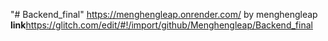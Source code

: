 "# Backend_final" 
https://menghengleap.onrender.com/
by menghengleap
**link**https://glitch.com/edit/#!/import/github/Menghengleap/Backend_final

